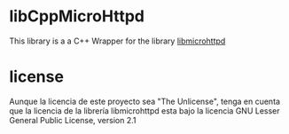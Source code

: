 # libCppMicroHttpd
This library is a a C++ Wrapper for the library [libmicrohttpd](https://www.gnu.org/software/libmicrohttpd/) 

# license 
Aunque la licencia de este proyecto sea "The Unlicense", tenga en cuenta que la licencia de la librería libmicrohttpd esta bajo la licencia GNU Lesser General Public License, version 2.1
